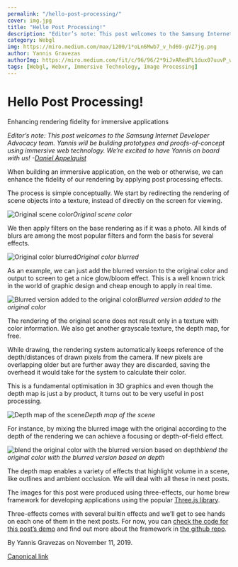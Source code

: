 ```yaml
---
permalink: "/hello-post-processing/"
cover: img.jpg
title: "Hello Post Processing!"
description: "Editor’s note: This post welcomes to the Samsung Internet Developer Advocacy team. Yannis will be building prototypes and proofs-of-concept using immersive web technology. We’re excited to have Yannis on board with us! -Daniel Appelquist"
category: Webgl
img: https://miro.medium.com/max/1200/1*oLn6Mwb7_v_hd69-gVZ7jg.png
author: Yannis Gravezas
authorImg: https://miro.medium.com/fit/c/96/96/2*9iJvARedPL1dux07uuvP_w.jpeg
tags: [Webgl, Webxr, Immersive Technology, Image Processing]
---
```


# Hello Post Processing!

Enhancing rendering fidelity for immersive applications

*Editor’s note: This post welcomes to the Samsung Internet Developer Advocacy team. Yannis will be building prototypes and proofs-of-concept using immersive web technology. We’re excited to have Yannis on board with us! -[Daniel Appelquist](undefined)*

When building an immersive application, on the web or otherwise, we can enhance the fidelity of our rendering by applying post processing effects.

The process is simple conceptually. We start by redirecting the rendering of scene objects into a texture, instead of directly on the screen for viewing.

![Original scene color](https://cdn-images-1.medium.com/max/3806/1*oLn6Mwb7_v_hd69-gVZ7jg.png)*Original scene color*

We then apply filters on the base rendering as if it was a photo. All kinds of blurs are among the most popular filters and form the basis for several effects.

![Original color blurred](https://cdn-images-1.medium.com/max/3806/1*wAmebat_ITRTHqX7W4VEEw.png)*Original color blurred*

As an example, we can just add the blurred version to the original color and output to screen to get a nice glow/bloom effect. This is a well known trick in the world of graphic design and cheap enough to apply in real time.

![Blurred version added to the original color](https://cdn-images-1.medium.com/max/3806/1*fZ-q67CyZgrqP32T7pY25Q.png)*Blurred version added to the original color*

The rendering of the original scene does not result only in a texture with color information. We also get another grayscale texture, the depth map, for free.

While drawing, the rendering system automatically keeps reference of the depth/distances of drawn pixels from the camera. If new pixels are overlapping older but are further away they are discarded, saving the overhead it would take for the system to calculate their color.

This is a fundamental optimisation in 3D graphics and even though the depth map is just a by product, it turns out to be very useful in post processing.

![Depth map of the scene](https://cdn-images-1.medium.com/max/3806/1*V13o5B5cG_UakocWIimVuA.png)*Depth map of the scene*

For instance, by mixing the blurred image with the original according to the depth of the rendering we can achieve a focusing or depth-of-field effect.

![blend the original color with the blurred version based on depth](https://cdn-images-1.medium.com/max/3806/1*3CRfq_ksRHzqwlSVwvXzCQ.png)*blend the original color with the blurred version based on depth*

The depth map enables a variety of effects that highlight volume in a scene, like outlines and ambient occlusion. We will deal with all these in next posts.

The images for this post were produced using three-effects, our home brew framework for developing applications using the popular [Three.js library](https://threejs.org/).

Three-effects comes with several builtin effects and we’ll get to see hands on each one of them in the next posts. For now, you can [check the code for this post’s demo](https://samsunginter.net/three-effects/examples/basic/) and find out more about the framework in [the github repo](https://github.com/SamsungInternet/three-effects).



By Yannis Gravezas on November 11, 2019.

[Canonical link](https://medium.com/samsung-internet-dev/hello-post-processing-da6424bf191d)
